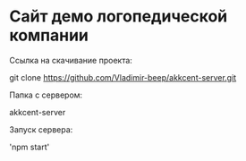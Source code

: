 # Сайт демо логопедической компании

Ссылка на скачивание проекта:

git clone https://github.com/Vladimir-beep/akkcent-server.git

Папка с сервером:

akkcent-server

Запуск сервера:

'npm start'